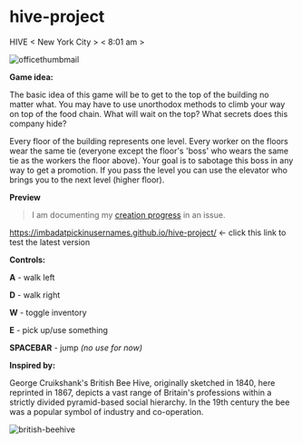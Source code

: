 # hive-project

HIVE < New York City > < 8:01 am >

![officethumbmail](https://user-images.githubusercontent.com/20909245/37549839-9d66a096-2984-11e8-88fb-6698d3e7a332.png)

**Game idea:**

The basic idea of this game will be to get to the top of the building no matter what. You may have to use unorthodox methods to climb your way on top of the food chain. What will wait on the top? What secrets does this company hide?

Every floor of the building represents one level. Every worker on the floors wear the same tie (everyone except the floor's 'boss' who wears the same tie as the workers the floor above). Your goal is to sabotage this boss in any way to get a promotion. If you pass the level you can use the elevator who brings you to the next level (higher floor).

**Preview**

> I am documenting my [creation progress](https://github.com/ImBadAtPickinUsernames/hive-project/issues/2) in an issue.

https://imbadatpickinusernames.github.io/hive-project/ <- click this link to test the latest version


**Controls:**

**A** - walk left

**D** - walk right

**W** - toggle inventory

**E** - pick up/use something

**SPACEBAR** - jump _(no use for now)_

**Inspired by:**

George Cruikshank's British Bee Hive, originally sketched in 1840, here reprinted in 1867, depicts a vast range of Britain's professions within a strictly divided pyramid-based social hierarchy. In the 19th century the bee was a popular symbol of industry and co-operation.

![british-beehive](https://cloud.githubusercontent.com/assets/20909245/25156887/db549134-249d-11e7-9196-df14201c649d.jpg)
